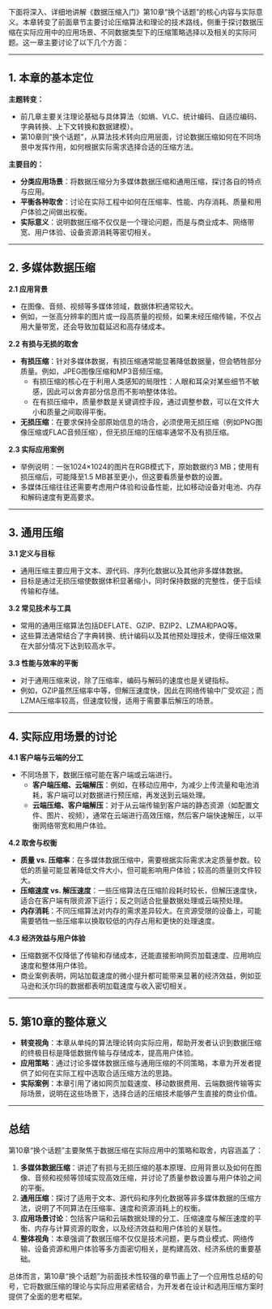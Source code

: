下面将深入、详细地讲解《数据压缩入门》第10章“换个话题”的核心内容与实际意义。本章转变了前面章节主要讨论压缩算法和理论的技术路线，侧重于探讨数据压缩在实际应用中的应用场景、不同数据类型下的压缩策略选择以及相关的实际问题。这一章主要讨论了以下几个方面：

---

## 1. 本章的基本定位

**主题转变：**

- 前几章主要关注理论基础与具体算法（如熵、VLC、统计编码、自适应编码、字典转换、上下文转换和数据建模）。
- 第10章则“换个话题”，从算法技术转向应用层面，讨论数据压缩如何在不同场景中发挥作用，如何根据实际需求选择合适的压缩方法。

**主要目的：**

- **分类应用场景**：将数据压缩分为多媒体数据压缩和通用压缩，探讨各自的特点与应用。
- **平衡各种取舍**：讨论在实际工程中如何在压缩率、性能、内存消耗、质量和用户体验之间做出权衡。
- **实际意义**：说明数据压缩不仅仅是一个理论问题，而是与商业成本、网络带宽、用户体验、设备资源消耗等密切相关。

---

## 2. 多媒体数据压缩

**2.1 应用背景**

- 在图像、音频、视频等多媒体领域，数据体积通常较大。
- 例如，一张高分辨率的图片或一段高质量的视频，如果未经压缩传输，不仅占用大量带宽，还会导致加载延迟和高存储成本。

**2.2 有损与无损的取舍**

- **有损压缩**：针对多媒体数据，有损压缩通常能显著降低数据量，但会牺牲部分质量。例如，JPEG图像压缩和MP3音频压缩。
  - 有损压缩的核心在于利用人类感知的局限性：人眼和耳朵对某些细节不敏感，因此可以舍弃部分信息而不影响整体体验。
  - 在有损压缩中，质量参数是关键调控手段，通过调整参数，可以在文件大小和质量之间取得平衡。
- **无损压缩**：在要求保持全部原始信息的场合，必须使用无损压缩（例如PNG图像压缩或FLAC音频压缩），但无损压缩的压缩率通常不及有损压缩。

**2.3 实际应用案例**

- 举例说明：一张1024×1024的图片在RGB模式下，原始数据约3 MB；使用有损压缩后，可能降至1.5 MB甚至更小，但这要看质量参数的设置。
- 多媒体压缩往往还需要考虑用户体验和设备性能，比如移动设备对电池、内存和解码速度有更高要求。

---

## 3. 通用压缩

**3.1 定义与目标**

- 通用压缩主要应用于文本、源代码、序列化数据以及其他非多媒体数据。
- 目标是通过无损压缩使数据体积显著缩小，同时保持数据的完整性，便于后续传输和存储。

**3.2 常见技术与工具**

- 常用的通用压缩算法包括DEFLATE、GZIP、BZIP2、LZMA和PAQ等。
- 这些算法通常结合了字典转换、统计编码以及其他预处理技术，使得压缩效果在大部分情况下达到较高水平。

**3.3 性能与效率的平衡**

- 对于通用压缩来说，除了压缩率，编码与解码的速度也是关键指标。
- 例如，GZIP虽然压缩率中等，但解压速度快，因此在网络传输中广受欢迎；而LZMA压缩率较高，但速度较慢，适用于需要事后解压的场景。

---

## 4. 实际应用场景的讨论

**4.1 客户端与云端的分工**

- 不同场景下，数据压缩可能在客户端或云端进行。
  - **客户端压缩、云端解压**：例如，在移动应用中，为减少上传流量和电池消耗，客户端可以对数据进行预压缩，再发送到云端处理。
  - **云端压缩、客户端解压**：对于从云端传输到客户端的静态资源（如配置文件、图片、视频），通常在云端进行高效压缩，然后客户端快速解压，以平衡网络带宽和用户体验。

**4.2 取舍与权衡**

- **质量 vs. 压缩率**：在多媒体数据压缩中，需要根据实际需求决定质量参数。较低的质量可能显著降低文件大小，但可能影响用户体验；较高的质量则文件较大。
- **压缩速度 vs. 解压速度**：一些压缩算法在压缩阶段耗时较长，但解压速度快，适合在客户端有限资源下运行；反之则适合批量数据处理或云端预处理。
- **内存消耗**：不同压缩算法对内存的需求差异较大。在资源受限的设备上，可能需要牺牲一些压缩率以换取较低的内存占用和更快的处理速度。

**4.3 经济效益与用户体验**

- 压缩数据不仅降低了传输和存储成本，还能直接影响网页加载速度、应用响应速度和整体用户体验。
- 商业案例表明，网站加载速度的微小提升都可能带来显著的经济效益，例如亚马逊和沃尔玛的数据都表明加载速度与收入密切相关。

---

## 5. 第10章的整体意义

- **转变视角**：本章从单纯的算法理论转向实际应用，帮助开发者认识到数据压缩的终极目标是降低数据传输与存储成本，提高用户体验。
- **应用策略**：通过讨论多媒体数据压缩与通用压缩的不同策略，本章为开发者提供了如何在实际工程中选取合适压缩方法的思路。
- **实际案例**：本章引用了诸如网页加载速度、移动数据费用、云端数据传输等实际场景，说明在这些场景下，选择合适的压缩技术能够产生直接的商业价值。

---

## 总结

第10章“换个话题”主要聚焦于数据压缩在实际应用中的策略和取舍，内容涵盖了：

1. **多媒体数据压缩**：讲述了有损与无损压缩的基本原理、应用背景以及如何在图像、音频和视频等领域实现高效压缩，并讨论了质量参数设置与用户体验之间的平衡。
2. **通用压缩**：探讨了适用于文本、源代码和序列化数据等非多媒体数据的压缩方法，说明了不同算法在压缩率、速度和资源消耗上的权衡。
3. **应用场景讨论**：包括客户端和云端数据处理的分工、压缩速度与解压速度的平衡、内存与计算资源的取舍，以及经济效益和用户体验的关联性。
4. **整体视角**：本章强调了数据压缩不仅仅是技术问题，更与商业模式、网络传输、设备资源和用户体验等多方面密切相关，是构建高效、经济系统的重要基础。

总体而言，第10章“换个话题”为前面技术性较强的章节画上了一个应用性总结的句号，它将数据压缩的理论与实际应用紧密结合，为开发者在设计和选用压缩方案时提供了全面的思考框架。
